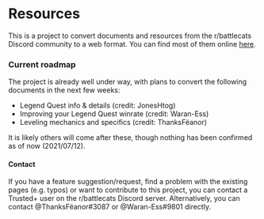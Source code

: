 # Resources

This is a project to convert documents and resources from the r/battlecats Discord community to a web format.
You can find most of them online [here](https://thanksfeanor.pythonanywhere.com/guides/top.html).


### Current roadmap
The project is already well under way, with plans to convert the following documents in the next few weeks:
- Legend Quest info & details (credit: JonesHtog)
- Improving your Legend Quest winrate (credit: Waran-Ess)
- Leveling mechanics and specifics (credit: ThanksFëanor)

It is likely others will come after these, though nothing has been confirmed as of now (2021/07/12).


#### Contact
If you have a feature suggestion/request, find a problem with the existing pages (e.g. typos) or want to contribute to this project, you can contact a Trusted+ user on the r/battlecats Discord server. Alternatively, you can contact @ThanksFëanor#3087 or @Waran-Ess#9801 directly.
